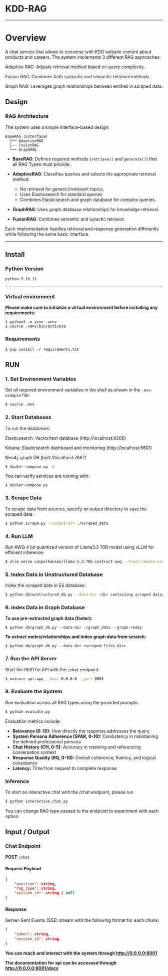 # KDD-RAG
***
# Overview
A chat service that allows to converse with KDD website content about products and careers. The system implements 3 different RAG approaches:

Adaptive RAG: Adjusts retrieval method based on query complexity.

Fusion RAG: Combines both syntactic and semantic retrieval methods.

Graph RAG: Leverages graph relationships between entities in scraped data.

## Design

### RAG Architecture

The system uses a simple interface-based design:

```
BaseRAG (interface)
  ├── AdaptiveRAG
  ├── FusionRAG
  └── GraphRAG
```

- **BaseRAG**: Defines required methods (`retrieve()` and `generate()`) that all RAG Types must provide.

- **AdaptiveRAG**: Classifies queries and selects the appropriate retrieval method:
  - No retrieval for generic/irrelevant topics.
  - Uses Elasticsearch for standard queries
  - Combines Elasticsearch and graph database for complex queries.

- **GraphRAG**: Uses graph database relationships for knowledge retrieval.

- **FusionRAG**: Combines semantic and sytactic retrieval.

Each implementation handles retrieval and response generation differently while following the same basic interface.
***
## Install

### Python Version
```sh
python-3.10.12
```

***

### Virtual environment 
**Please make sure to initialize a virtual environment before installing any requirements:**

    $ python3 -m venv .venv
    $ source .venv/bin/activate
    
### Requirements

    $ pip install -r requirements.txt


## RUN

### 1. Set Environment Variables

Set all required environment variables in the shell as shown in the `.env-example` file:

```bash
$ source .env
```

### 2. Start Databases

To run the databases:

Elasticsearch: Vector/text database (http://localhost:9200)

Kibana: Elasticsearch dashboard and monitoring (http://localhost:5601)

Neo4j: graph DB (bolt://localhost:7687)


```bash
$ docker-compose up -d
```

You can verify services are running with:

    $ docker-compose ps

### 3. Scrape Data

To scrape data from sources, specify an output directory to save the scraped data:

```bash
$ python scrape.py --output-dir ./scraped_data
```

### 4. Run LLM

Run AWQ 4 bit quantized version of Llama3.3 70B model using vLLM for efficient inference:

```bash
$ vllm serve casperhansen/llama-3.3-70b-instruct-awq --trust-remote-code --tensor-parallel-size 2 --gpu_memory_utilization 0.7 --max-model-len 40000
```

### 5. Index Data in Unstructured Database

Index the scraped data in ES database:

```bash
$ python db/unstructured_db.py --data-dir <dir containing scraped data>
```

### 6. Index Data in Graph Database

**To use pre-extracted graph data (faster):**

    $ python db/graph_db.py --data-dir ./graph_data --graph-ready

**To extract nodes/relationships and index graph data from scratch:**

    $ python db/graph_db.py --data-dir <scraped-files-dir>


### 7. Run the API Server

Start the RESTful API with the `/chat` endpoint:

```bash
$ uvicorn api:app --host 0.0.0.0 --port 8001
```

### 8. Evaluate the System

Run evaluation across all RAG types using the provided prompts:

```bash
$ python evaluate.py
```

Evaluation metrics include:
- **Relevance (0-10):** How directly the response addresses the query
- **System Persona Adherence (SPAR, 0-10):** Consistency in maintaining the defined professional persona
- **Chat History (CH, 0-5):** Accuracy in retaining and referencing conversation context
- **Response Quality (RQ, 0-10):** Overall coherence, fluency, and logical consistency
- **Latency:** Time from request to complete response

 ### Inference
  
To start an interactive chat with the /chat endpoint, please run
```bash
$ python interactive_chat.py
```
You can change RAG type passed to the endpoint to experiment with each option.
   
## Input / Output

### Chat Endpoint

**POST** `/chat`

#### Request Payload
```json
{
    "question": string,
    "rag_type": string,
    "session_id": string | null
}
```

#### Response
Server-Sent Events (SSE) stream with the following format for each chunk:
```json
{
    "token": string,
    "session_id": string
}
```



**You can reach and interact with the system through http://0.0.0.0:8001**

**The documentation for api can be accessed through http://0.0.0.0:8001/docs**
